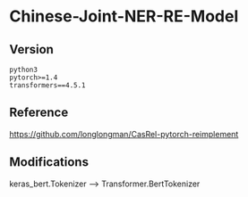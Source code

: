 # Chinese-Joint-NER-RE-Model


## Version
    python3
    pytorch>=1.4
    transformers==4.5.1
    
## Reference
https://github.com/longlongman/CasRel-pytorch-reimplement

## Modifications
keras_bert.Tokenizer --> Transformer.BertTokenizer
